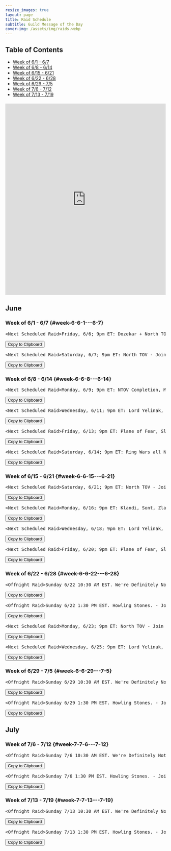 ```yaml
---
resize_images: true
layout: page
title: Raid Schedule
subtitle: Guild Message of the Day
cover-img: /assets/img/raids.webp
---
```


## Table of Contents

- [Week of 6/1 - 6/7](#week-6-6-1---6-7)
- [Week of 6/8 - 6/14](#week-6-6-8---6-14)
- [Week of 6/15 - 6/21](#week-6-6-15---6-21)
- [Week of 6/22 - 6/28](#week-6-6-22---6-28)
- [Week of 6/29 - 7/5](#week-6-6-29---7-5)
- [Week of 7/6 - 7/12](#week-7-7-6---7-12)
- [Week of 7/13 - 7/19](#week-7-7-13---7-19)

<div class="calendar-container" style="margin: 20px 0;">
<iframe src="https://calendar.google.com/calendar/embed?src=66d83074080df7c55ea03673842f6e7b2c2f37ce0c38edf7137603c80e399802%40group.calendar.google.com&ctz=America%2FNew_York" 
style="border: 0" 
width="100%" 
height="600" 
frameborder="0" 
scrolling="no">
</iframe>
</div>


## June


### Week of 6/1 - 6/7 {#week-6-6-1---6-7}

<div class="copy-text-container"><pre class="copy-text-content" id="copy-box-ca7rg3eel">&lt;Next Scheduled Raid&gt;Friday, 6/6; 9pm ET: Dozekar + North TOV! - Join us at formerglory.lol</pre><button class="copy-button" onclick="copyText('copy-box-ca7rg3eel')">Copy to Clipboard</button></div>

<div class="copy-text-container"><pre class="copy-text-content" id="copy-box-jl48g7iz3">&lt;Next Scheduled Raid&gt;Saturday, 6/7; 9pm ET: North TOV - Join us at formerglory.lol</pre><button class="copy-button" onclick="copyText('copy-box-jl48g7iz3')">Copy to Clipboard</button></div>


### Week of 6/8 - 6/14 {#week-6-6-8---6-14}

<div class="copy-text-container"><pre class="copy-text-content" id="copy-box-u05g3f973">&lt;Next Scheduled Raid&gt;Monday, 6/9; 9pm ET: NTOV Completion, More TBD - Join us at formerglory.lol</pre><button class="copy-button" onclick="copyText('copy-box-u05g3f973')">Copy to Clipboard</button></div>

<div class="copy-text-container"><pre class="copy-text-content" id="copy-box-00ugpkwwy">&lt;Next Scheduled Raid&gt;Wednesday, 6/11; 9pm ET: Lord Yelinak, King Tormax, Vindi, Statue, AOW - Join us at formerglory.lol</pre><button class="copy-button" onclick="copyText('copy-box-00ugpkwwy')">Copy to Clipboard</button></div>

<div class="copy-text-container"><pre class="copy-text-content" id="copy-box-5c08ulcll">&lt;Next Scheduled Raid&gt;Friday, 6/13; 9pm ET: Plane of Fear, Sleeper's Tomb - Join us at formerglory.lol</pre><button class="copy-button" onclick="copyText('copy-box-5c08ulcll')">Copy to Clipboard</button></div>

<div class="copy-text-container"><pre class="copy-text-content" id="copy-box-vzxdyk4ap">&lt;Next Scheduled Raid&gt;Saturday, 6/14; 9pm ET: Ring Wars all Night - Join us at formerglory.lol</pre><button class="copy-button" onclick="copyText('copy-box-vzxdyk4ap')">Copy to Clipboard</button></div>


### Week of 6/15 - 6/21 {#week-6-6-15---6-21}

<div class="copy-text-container"><pre class="copy-text-content" id="copy-box-lswssslna">&lt;Next Scheduled Raid&gt;Saturday, 6/21; 9pm ET: North TOV - Join us at formerglory.lol</pre><button class="copy-button" onclick="copyText('copy-box-lswssslna')">Copy to Clipboard</button></div>

<div class="copy-text-container"><pre class="copy-text-content" id="copy-box-s12tcj5yl">&lt;Next Scheduled Raid&gt;Monday, 6/16; 9pm ET: Klandi, Sont, Zlandi, LTK - Join us at formerglory.lol</pre><button class="copy-button" onclick="copyText('copy-box-s12tcj5yl')">Copy to Clipboard</button></div>

<div class="copy-text-container"><pre class="copy-text-content" id="copy-box-72pfeb4ja">&lt;Next Scheduled Raid&gt;Wednesday, 6/18; 9pm ET: Lord Yelinak, King Tormax, Vindi, Statue, AOW - Join us at formerglory.lol</pre><button class="copy-button" onclick="copyText('copy-box-72pfeb4ja')">Copy to Clipboard</button></div>

<div class="copy-text-container"><pre class="copy-text-content" id="copy-box-nt5he96zv">&lt;Next Scheduled Raid&gt;Friday, 6/20; 9pm ET: Plane of Fear, Sleeper's Tomb - Join us at formerglory.lol</pre><button class="copy-button" onclick="copyText('copy-box-nt5he96zv')">Copy to Clipboard</button></div>


### Week of 6/22 - 6/28 {#week-6-6-22---6-28}

<div class="copy-text-container"><pre class="copy-text-content" id="copy-box-dd48m782i">&lt;Offnight Raid&gt;Sunday 6/22 10:30 AM EST. We're Definitely Not Planning Something Mischievous. - Join us at formerglory.lol</pre><button class="copy-button" onclick="copyText('copy-box-dd48m782i')">Copy to Clipboard</button></div>

<div class="copy-text-container"><pre class="copy-text-content" id="copy-box-qobseat7o">&lt;Offnight Raid&gt;Sunday 6/22 1:30 PM EST. Howling Stones. - Join us at formerglory.lol</pre><button class="copy-button" onclick="copyText('copy-box-qobseat7o')">Copy to Clipboard</button></div>

<div class="copy-text-container"><pre class="copy-text-content" id="copy-box-s4sogt8kx">&lt;Next Scheduled Raid&gt;Monday, 6/23; 9pm ET: North TOV - Join us at formerglory.lol</pre><button class="copy-button" onclick="copyText('copy-box-s4sogt8kx')">Copy to Clipboard</button></div>

<div class="copy-text-container"><pre class="copy-text-content" id="copy-box-sfk545vwh">&lt;Next Scheduled Raid&gt;Wednesday, 6/25; 9pm ET: Lord Yelinak, King Tormax, Vindi, Statue, AOW - Join us at formerglory.lol</pre><button class="copy-button" onclick="copyText('copy-box-sfk545vwh')">Copy to Clipboard</button></div>


### Week of 6/29 - 7/5 {#week-6-6-29---7-5}

<div class="copy-text-container"><pre class="copy-text-content" id="copy-box-q5jgtnf63">&lt;Offnight Raid&gt;Sunday 6/29 10:30 AM EST. We're Definitely Not Planning Something Mischievous. - Join us at formerglory.lol</pre><button class="copy-button" onclick="copyText('copy-box-q5jgtnf63')">Copy to Clipboard</button></div>

<div class="copy-text-container"><pre class="copy-text-content" id="copy-box-rkxwcrosa">&lt;Offnight Raid&gt;Sunday 6/29 1:30 PM EST. Howling Stones. - Join us at formerglory.lol</pre><button class="copy-button" onclick="copyText('copy-box-rkxwcrosa')">Copy to Clipboard</button></div>


## July


### Week of 7/6 - 7/12 {#week-7-7-6---7-12}

<div class="copy-text-container"><pre class="copy-text-content" id="copy-box-unng63w0j">&lt;Offnight Raid&gt;Sunday 7/6 10:30 AM EST. We're Definitely Not Planning Something Mischievous. - Join us at formerglory.lol</pre><button class="copy-button" onclick="copyText('copy-box-unng63w0j')">Copy to Clipboard</button></div>

<div class="copy-text-container"><pre class="copy-text-content" id="copy-box-qi88r0khm">&lt;Offnight Raid&gt;Sunday 7/6 1:30 PM EST. Howling Stones. - Join us at formerglory.lol</pre><button class="copy-button" onclick="copyText('copy-box-qi88r0khm')">Copy to Clipboard</button></div>


### Week of 7/13 - 7/19 {#week-7-7-13---7-19}

<div class="copy-text-container"><pre class="copy-text-content" id="copy-box-z71yet2ve">&lt;Offnight Raid&gt;Sunday 7/13 10:30 AM EST. We're Definitely Not Planning Something Mischievous. - Join us at formerglory.lol</pre><button class="copy-button" onclick="copyText('copy-box-z71yet2ve')">Copy to Clipboard</button></div>

<div class="copy-text-container"><pre class="copy-text-content" id="copy-box-p1t5sigcm">&lt;Offnight Raid&gt;Sunday 7/13 1:30 PM EST. Howling Stones. - Join us at formerglory.lol</pre><button class="copy-button" onclick="copyText('copy-box-p1t5sigcm')">Copy to Clipboard</button></div>


